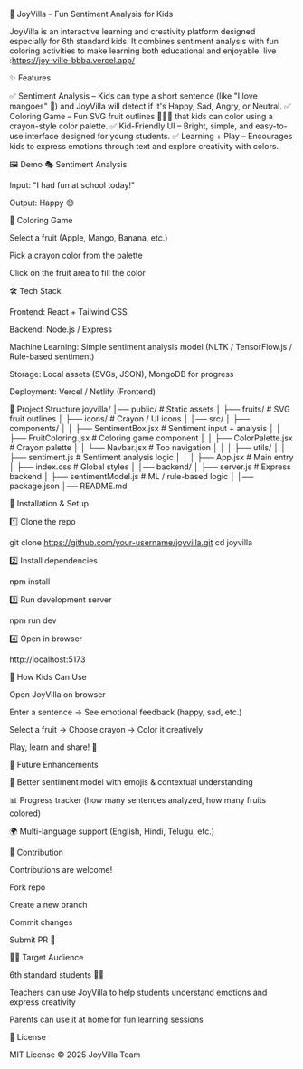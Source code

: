 🎉 JoyVilla – Fun Sentiment Analysis for Kids

JoyVilla is an interactive learning and creativity platform designed especially for 6th standard kids.
It combines sentiment analysis with fun coloring activities to make learning both educational and enjoyable.
live :https://joy-ville-bbba.vercel.app/

✨ Features

✅ Sentiment Analysis – Kids can type a short sentence (like "I love mangoes" 🍋) and JoyVilla will detect if it's Happy, Sad, Angry, or Neutral.
✅ Coloring Game – Fun SVG fruit outlines 🥭🍎🍌 that kids can color using a crayon-style color palette.
✅ Kid-Friendly UI – Bright, simple, and easy-to-use interface designed for young students.
✅ Learning + Play – Encourages kids to express emotions through text and explore creativity with colors.

🖼️ Demo
🎭 Sentiment Analysis

Input: "I had fun at school today!"

Output: Happy 😊

🎨 Coloring Game

Select a fruit (Apple, Mango, Banana, etc.)

Pick a crayon color from the palette

Click on the fruit area to fill the color

🛠️ Tech Stack

Frontend: React + Tailwind CSS

Backend: Node.js / Express

Machine Learning: Simple sentiment analysis model (NLTK / TensorFlow.js / Rule-based sentiment)

Storage: Local assets (SVGs, JSON),   MongoDB for progress

Deployment: Vercel / Netlify (Frontend)

📂 Project Structure
joyvilla/
│── public/                 # Static assets
│   ├── fruits/             # SVG fruit outlines
│   ├── icons/              # Crayon / UI icons
│
│── src/
│   ├── components/
│   │   ├── SentimentBox.jsx    # Sentiment input + analysis
│   │   ├── FruitColoring.jsx   # Coloring game component
│   │   ├── ColorPalette.jsx    # Crayon palette
│   │   └── Navbar.jsx          # Top navigation
│   │
│   ├── utils/
│   │   ├── sentiment.js        # Sentiment analysis logic
│   │
│   ├── App.jsx                 # Main entry
│   ├── index.css               # Global styles
│
│── backend/
│   ├── server.js               # Express backend
│   ├── sentimentModel.js       # ML / rule-based logic
│
│── package.json
│── README.md

🚀 Installation & Setup

1️⃣ Clone the repo

git clone https://github.com/your-username/joyvilla.git
cd joyvilla


2️⃣ Install dependencies

npm install


3️⃣ Run development server

npm run dev


4️⃣ Open in browser

http://localhost:5173

🎯 How Kids Can Use

Open JoyVilla on browser

Enter a sentence → See emotional feedback (happy, sad, etc.)

Select a fruit → Choose crayon → Color it creatively

Play, learn and share! 🎨

📌 Future Enhancements

🧠 Better sentiment model with emojis & contextual understanding

📊 Progress tracker (how many sentences analyzed, how many fruits colored)

🌍 Multi-language support (English, Hindi, Telugu, etc.)

🤝 Contribution

Contributions are welcome!

Fork repo

Create a new branch

Commit changes

Submit PR 🚀

🧑‍🏫 Target Audience

6th standard students 👦👧

Teachers can use JoyVilla to help students understand emotions and express creativity

Parents can use it at home for fun learning sessions

📜 License

MIT License © 2025 JoyVilla Team
